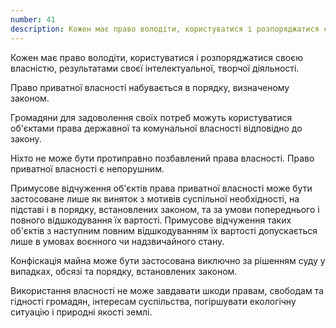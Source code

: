 ```yaml
---
number: 41
description: Кожен має право володіти, користуватися і розпоряджатися своєю власністю, результатами своєї інтелектуальної, творчої діяльності. Право приватної власності набувається в порядку, визначеному законом. Громадяни для задоволення своїх потреб можуть користуватися об'єктами права державної та комунальної власності відповідно до закону...
---
```


Кожен має право володіти, користуватися і розпоряджатися своєю власністю, результатами своєї інтелектуальної, творчої
діяльності.

Право приватної власності набувається в порядку, визначеному законом.

Громадяни для задоволення своїх потреб можуть користуватися об'єктами права державної та комунальної власності
відповідно до закону.

Ніхто не може бути протиправно позбавлений права власності. Право приватної власності є непорушним.

Примусове відчуження об'єктів права приватної власності може бути застосоване лише як виняток з мотивів суспільної
необхідності, на підставі і в порядку, встановлених законом, та за умови попереднього і повного відшкодування їх
вартості. Примусове відчуження таких об'єктів з наступним повним відшкодуванням їх вартості допускається лише в умовах
воєнного чи надзвичайного стану.

Конфіскація майна може бути застосована виключно за рішенням суду у випадках, обсязі та порядку, встановлених законом.

Використання власності не може завдавати шкоди правам, свободам та гідності громадян, інтересам суспільства, погіршувати
екологічну ситуацію і природні якості землі.
